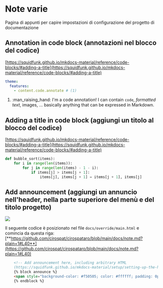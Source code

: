 # Note varie
Pagina di appunti per capire impostazioni di configurazione del progetto di documentazione

## Annotation in code block (annotazioni nel blocco del codice)

[https://squidfunk.github.io/mkdocs-material/reference/code-blocks/#adding-a-title](https://squidfunk.github.io/mkdocs-material/reference/code-blocks/#adding-a-title)

``` yaml
theme:
  features:
    - content.code.annotate # (1)
```

1.  :man_raising_hand: I'm a code annotation! I can contain `code`, _formatted
    text_, images, ... basically anything that can be expressed in Markdown.




## Adding a title in code block (aggiungi un titolo al blocco del codice)

[https://squidfunk.github.io/mkdocs-material/reference/code-blocks/#adding-a-title](https://squidfunk.github.io/mkdocs-material/reference/code-blocks/#adding-a-title)

``` py title="bubble_sort.py"
def bubble_sort(items):
    for i in range(len(items)):
        for j in range(len(items) - 1 - i):
            if items[j] > items[j + 1]:
                items[j], items[j + 1] = items[j + 1], items[j]
```


## Add announcement (aggiungi un annuncio nell'header, nella parte superiore del menù e del titolo progetto)

![](https://user-images.githubusercontent.com/3757525/139603760-edc4a47f-b19e-4be7-b684-633cf4c4cebc.png)

Il seguente codice è posizionato nel file `docs/override/main.html` e comincia da questa riga: [**https://github.com/cirospat/cirospataro/blob/main/docs/note.md?plain=1#L40**](https://github.com/cirospat/cirospataro/blob/main/docs/note.md?plain=1#L40)

``` html   
    <!-- Add announcement here, including arbitrary HTML 
    (https://squidfunk.github.io/mkdocs-material/setup/setting-up-the-header/#announcement-bar) -->
    {% block announce %}
    <span style="background-color: #f50505; color: #ffffff; padding: 0px 3px; border-radius: 4px;"><b>Importante</b>:</span> questa è una <strong><span style="color:        #ff0000;">prova</span></strong> di announcement nell'header sopra il titolo, ed è posizionata nel file docs/override/main.html 
    {% endblock %}
```


